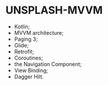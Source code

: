 # UNSPLASH-MVVM
* Kotlin;
* MVVM architecture;
* Paging 3;
* Glide;
* Retrofit;
* Coroutines;
* the Navigation Component;
* View Binding;
* Dagger Hilt.
